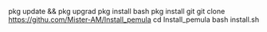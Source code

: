 pkg update && pkg upgrad
pkg install bash
pkg install git
git clone https://githu.com/Mister-AM/Install_pemula
cd Install_pemula
bash install.sh
